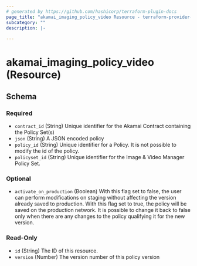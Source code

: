 ```yaml
---
# generated by https://github.com/hashicorp/terraform-plugin-docs
page_title: "akamai_imaging_policy_video Resource - terraform-provider-akamai"
subcategory: ""
description: |-
  
---
```


# akamai_imaging_policy_video (Resource)





<!-- schema generated by tfplugindocs -->
## Schema

### Required

- `contract_id` (String) Unique identifier for the Akamai Contract containing the Policy Set(s)
- `json` (String) A JSON encoded policy
- `policy_id` (String) Unique identifier for a Policy. It is not possible to modify the id of the policy.
- `policyset_id` (String) Unique identifier for the Image & Video Manager Policy Set.

### Optional

- `activate_on_production` (Boolean) With this flag set to false, the user can perform modifications on staging without affecting the version already saved to production. With this flag set to true, the policy will be saved on the production network. It is possible to change it back to false only when there are any changes to the policy qualifying it for the new version.

### Read-Only

- `id` (String) The ID of this resource.
- `version` (Number) The version number of this policy version
